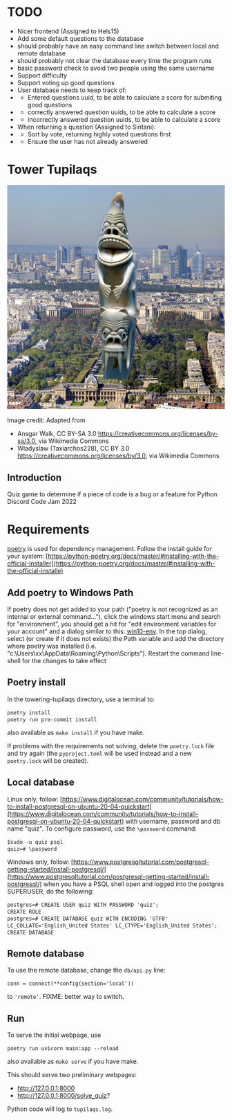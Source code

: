 # TODO

- Nicer frontend (Assigned to Hels15)
- Add some default questions to the database
- should probably have an easy command line switch between local and remote database
- should probably not clear the database every time the program runs
- basic password check to avoid two people using the same username
- Support difficulty
- Support voting up good questions
- User database needs to keep track of:
- - Entered questions uuid, to be able to calculate a score for submiting good questions
- - correctly answered question uuids, to be able to calculate a score
- - incorrectly answered question uuids, to be able to calculate a score
- When returning a question (Assigned to Sintani):
- - Sort by vote, returning highly voted questions first
- - Ensure the user has not already answered

# Tower Tupilaqs
![Tupilaqs in Paris](images/tower-tupilaqs-paris.jpg)

Image credit: Adapted from

- Ansgar Walk, CC BY-SA 3.0 <https://creativecommons.org/licenses/by-sa/3.0>, via Wikimedia Commons
- Wladyslaw (Taxiarchos228), CC BY 3.0 <https://creativecommons.org/licenses/by/3.0>, via Wikimedia Commons

## Introduction
Quiz game to determine if a piece of code is a bug or a feature for Python Discord Code Jam 2022

# Requirements
[poetry](https://python-poetry.org/) is used for dependency management. Follow the install guide for your system:
[https://python-poetry.org/docs/master/#installing-with-the-official-installer](https://python-poetry.org/docs/master/#installing-with-the-official-installe)

## Add poetry to Windows Path
If poetry does not get added to your path ("poetry is not recognized as an internal or external command..."), click the windows start menu and search for "environment", you should get a hit for
"edit environment variables for your account" and a dialog similar to this: [win10-env](https://www.computerhope.com/issues/pictures/win10-envirvariables.jpg). In the top dialog, select (or create if it does not exists) the Path variable and add the directory where poetry was installed (i.e. "c:\Users\xx\AppData\Roaming\Python\Scripts"). Restart the command line-shell for the changes to take effect

## Poetry install
In the towering-tupilaqs directory, use a terminal to:
```
poetry install
poetry run pre-commit install
```
also available as `make install` if you have make.

If problems with the requirements not solving, delete the `poetry.lock` file and try again (the `pyproject.toml` will be used instead and a new `poetry.lock` will be created).

## Local database
Linux only, follow: [https://www.digitalocean.com/community/tutorials/how-to-install-postgresql-on-ubuntu-20-04-quickstart](https://www.digitalocean.com/community/tutorials/how-to-install-postgresql-on-ubuntu-20-04-quickstart) with username, password and db name "quiz". To configure password, use the `\password` command:
```
$sudo -u quiz psql
quiz=# \password
```
Windows only, follow: [https://www.postgresqltutorial.com/postgresql-getting-started/install-postgresql/](https://www.postgresqltutorial.com/postgresql-getting-started/install-postgresql/) when you have a PSQL shell open and logged into the postgres SUPERUSER, do the following:
```
postgres=# CREATE USER quiz WITH PASSWORD 'quiz';
CREATE ROLE
postgres=# CREATE DATABASE quiz WITH ENCODING 'UTF8' LC_COLLATE='English_United States' LC_CTYPE='English_United States';
CREATE DATABASE
```
## Remote database
To use the remote database, change the `db/api.py` line:
```
conn = connect(**config(section='local'))
```
to `'remote'`. FIXME: better way to switch.

## Run
To serve the initial webpage, use
```
poetry run uvicorn main:app --reload
```
also available as `make serve` if you have make.

This should serve two preliminary webpages:

- http://127.0.0.1:8000
- http://127.0.0.1:8000/solve_quiz?

Python code will log to `tupilaqs.log`.
